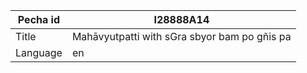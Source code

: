 |Pecha id | I28888A14
| --- | --- 
|Title | Mahāvyutpatti with sGra sbyor bam po gñis pa
|Language | en